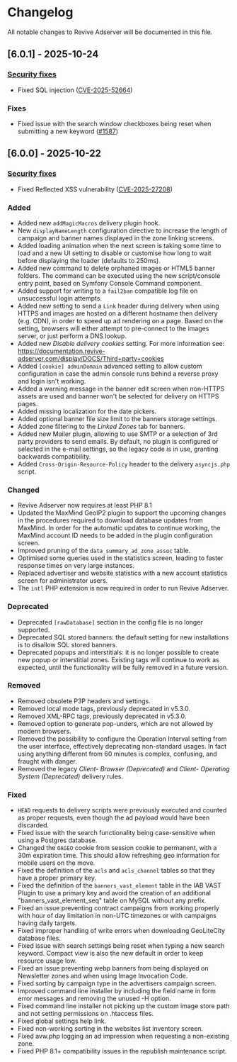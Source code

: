 # Changelog

All notable changes to Revive Adserver will be documented in this file.

## [6.0.1] - 2025-10-24

### [Security fixes](https://www.revive-adserver.com/security/revive-sa-2025-002/)

- Fixed SQL injection ([CVE-2025-52664](https://www.cve.org/CVERecord?id=CVE-2025-52664))

### Fixes

- Fixed issue with the search window checkboxes being reset when submitting a new keyword ([#1587](https://github.com/revive-adserver/revive-adserver/issues/1587))


## [6.0.0] - 2025-10-22

### [Security fixes](https://www.revive-adserver.com/security/revive-sa-2025-001/)

- Fixed Reflected XSS vulnerability ([CVE-2025-27208](https://www.cve.org/CVERecord?id=CVE-2025-27208))

### Added

- Added new `addMagicMacros` delivery plugin hook.
- New `displayNameLength` configuration directive to increase the length of campaign and banner names displayed in the zone linking screens.
- Added loading animation when the next screen is taking some time to load and a new UI setting to disable or customise how long to wait before displaying the loader (defaults to 250ms).
- Added new command to delete orphaned images or HTML5 banner folders. The command can be executed using the new script/console entry point, based on Symfony Console Command component.
- Added support for writing to a `fail2ban` compatible log file on unsuccessful login attempts.
- Added new setting to send a `Link` header during delivery when using HTTPS and images are hosted on a different hostname then delivery (e.g. CDN), in order to speed up ad rendering on a page. Based on the setting, browsers will either attempt to pre-connect to the images server, or just perform a DNS lookup.
- Added new _Disable delivery cookies_ setting. For more information see: https://documentation.revive-adserver.com/display/DOCS/Third+party+cookies
- Added `[cookie] adminDomain` advanced setting to allow custom configuration in case the admin console runs behind a reverse proxy and login isn't working.
- Added a warning message in the banner edit screen when non-HTTPS assets are used and banner won't be selected for delivery on HTTPS pages.
- Added missing localization for the date pickers.
- Added optional banner file size limit to the banners storage settings.
- Added zone filtering to the _Linked Zones_ tab for banners.
- Added new Mailer plugin, allowing to use SMTP or a selection of 3rd party providers to send emails. By default, no plugin is configured or selected in the e-mail settings, so the legacy code is in use, granting backwards compatibility.
- Added `Cross-Origin-Resource-Policy` header to the delivery `asyncjs.php` script.

### Changed

- Revive Adserver now requires at least PHP 8.1
- Updated the MaxMind GeoIP2 plugin to support the upcoming changes in the procedures required to download database updates from MaxMind. In order for the automatic updates to continue working, the MaxMind account ID needs to be added in the plugin configuration screen.
- Improved pruning of the `data_summary_ad_zone_assoc` table.
- Optimised some queries used in the statistics screen, leading to faster response times on very large instances.
- Replaced advertiser and website statistics with a new account statistics screen for administrator users.
- The `intl` PHP extension is now required in order to run Revive Adserver.

### Deprecated

- Deprecated `[rawDatabase]` section in the config file is no longer supported.
- Deprecated SQL stored banners: the default setting for new installations is to disallow SQL stored banners.
- Deprecated popups and interstitials: it is no longer possible to create new popup or interstitial zones. Existing tags will continue to work as expected, until the functionality will be fully removed in a future version.

### Removed

- Removed obsolete P3P headers and settings.
- Removed local mode tags, previously deprecated in v5.3.0.
- Removed XML-RPC tags, previously deprecated in v5.3.0.
- Removed option to generate pop-unders, which are not allowed by modern browsers.
- Removed the possibility to configure the Operation Interval setting from the user interface, effectively deprecating non-standard usages. In fact using anything different from 60 minutes is complex, confusing, and fraught with danger.
- Removed the legacy _Client- Browser (Deprecated)_ and _Client- Operating System (Deprecated)_ delivery rules.

### Fixed

- `HEAD` requests to delivery scripts were previously executed and counted as proper requests, even though the ad payload would have been discarded.
- Fixed issue with the search functionality being case-sensitive when using a Postgres database.
- Changed the `OAGEO` cookie from session cookie to permanent, with a 30m expiration time. This should allow refreshing geo information for mobile users on the move.
- Fixed the definition of the `acls` and `acls_channel` tables so that they have a proper primary key.
- Fixed the definition of the `banners_vast_element` table in the IAB VAST Plugin to use a primary key and avoid the creation of an additional "banners_vast_element_seq" table on MySQL without any prefix.
- Fixed an issue preventing contract campaigns from working properly with hour of day limitation in non-UTC timezones or with campaigns having daily targets.
- Fixed improper handling of write errors when downloading GeoLiteCity database files.
- Fixed issue with search settings being reset when typing a new search keyword. Compact view is also the new default in order to keep resource usage low.
- Fixed an issue preventing webp banners from being displayed on Newsletter zones and when using Image Invocation Code.
- Fixed sorting by campaign type in the advertisers campaign screen.
- Improved command line installer by including the field name in form error messages and removing the unused -H option.
- Fixed command line installer not picking up the custom image store path and not setting permissions on .htaccess files.
- Fixed global settings help link.
- Fixed non-working sorting in the websites list inventory screen.
- Fixed avw.php logging an ad impression when requesting a non-existing zone.
- Fixed PHP 8.1+ compatibility issues in the republish maintenance script.

